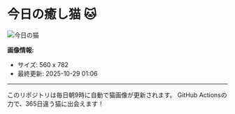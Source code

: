 # 今日の癒し猫 🐱

![今日の猫](https://cdn2.thecatapi.com/images/abv.jpg)

**画像情報:**
- サイズ: 560 x 782
- 最終更新: 2025-10-29 01:06

---

このリポジトリは毎日朝9時に自動で猫画像が更新されます。
GitHub Actionsの力で、365日違う猫に出会えます！
